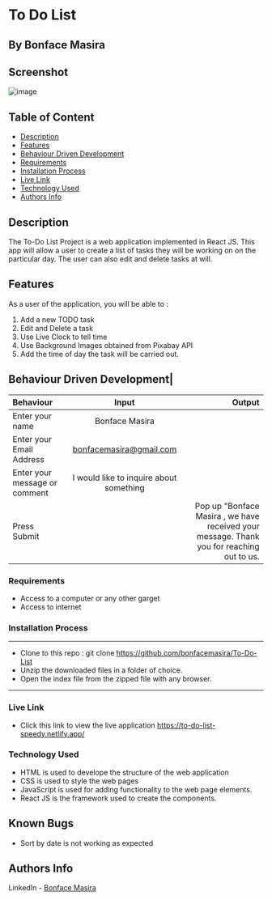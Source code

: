 # To Do List
## By Bonface Masira
## Screenshot
![image](https://user-images.githubusercontent.com/104436879/204727490-029a4798-fe3e-4629-a4f7-5a41b2048adc.png)

 ## Table of Content
 - [Description](#description)
 - [Features](#features)
 - [Behaviour Driven Development](#Behaviour-Driven-Development)
 - [Requirements](#requirements)
 - [Installation Process](#installation-Process)
 - [Live Link](#Live-Link)
 - [Technology  Used](#technology-Used)
 - [Authors Info](#Authors-Info)

 ## Description

 <p>The To-Do List Project is a web application implemented in React JS. This app will allow a user to create a list of tasks they will be working on on the particular day. The user can also edit and delete tasks at will.</p>

## Features
As a user of the application, you will be able to :
1. Add a new TODO task
2. Edit and Delete a task
3. Use Live Clock to tell time
4. Use Background Images obtained from Pixabay API
5. Add the time of day the task will be carried out.

## Behaviour Driven Development|
| Behaviour      | Input        | Output       |
| :------------- | :----------: | -----------: |
|  Enter your name  |   Bonface Masira |     |
| Enter your Email Address  | bonfacemasira@gmail.com |   |
| Enter your message or comment   |  I would like to inquire about something     |     |
| Press Submit|     |Pop up "Bonface Masira , we have received your message. Thank you for reaching out to us.|

 ###  Requirements
 * Access to  a computer or any other garget
 * Access to internet

 ### Installation Process
 ****
* Clone to this repo : git clone https://github.com/bonfacemasira/To-Do-List
* Unzip the downloaded files in a folder of choice.
* Open the index file from the zipped file with any browser.
 ****

### Live Link
- Click this link to view the live application https://to-do-list-speedy.netlify.app/

### Technology  Used
* HTML is used to develope the structure of the web application
* CSS is used to style the web pages
* JavaScript is used for adding functionality to the web page elements.
* React JS is the framework used to create the components.

## Known Bugs
* Sort by date is not working as expected

## Authors Info
LinkedIn - [Bonface Masira](https://www.linkedin.com/in/bonface-masira-975447a4)